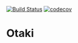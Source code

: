 [![Build Status](https://travis-ci.org/miclip/otaki.svg?branch=master)](https://travis-ci.org/miclip/otaki)
[![codecov](https://codecov.io/gh/miclip/otaki/branch/master/graph/badge.svg)](https://codecov.io/gh/miclip/otaki)

# Otaki
